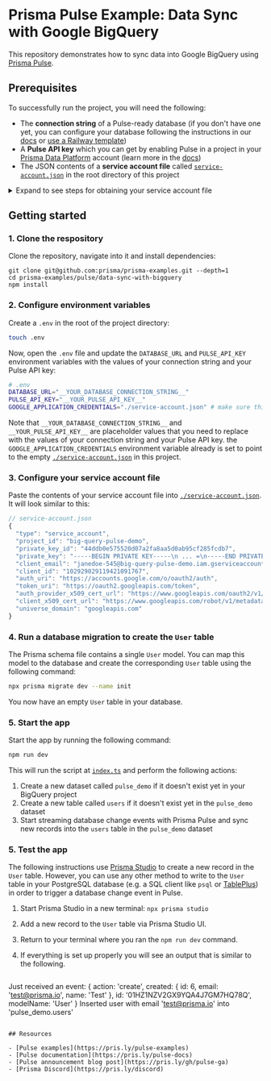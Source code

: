 # Prisma Pulse Example: Data Sync with Google BigQuery

This repository demonstrates how to sync data into Google BigQuery using [Prisma Pulse](https://www.prisma.io/pulse).

## Prerequisites

To successfully run the project, you will need the following:

- The **connection string** of a Pulse-ready database (if you don't have one yet, you can configure your database following the instructions in our [docs](https://www.prisma.io/docs/pulse/database-setup) or [use a Railway template](https://railway.app/template/pulse-pg?referralCode=VQ09uv))
- A **Pulse API key** which you can get by enabling Pulse in a project in your [Prisma Data Platform](https://pris.ly/pdp) account (learn more in the [docs](https://www.prisma.io/docs/platform/concepts/environments#api-keys))
- The JSON contents of a **service account file** called [`service-account.json`](./service-account.json) in the root directory of this project

<details><summary>Expand to see steps for obtaining your service account file</summary>

### 1. Go to the Google Cloud Console

Navigate to the [Google Cloud Console](https://console.cloud.google.com/).

### 2. Select or create a project

If you haven't already, select an existing project or create a new one.

### 3. Navigate to the IAM & Admin section

1. In the Cloud Console, click on the menu icon (three horizontal lines) in the top-left corner.
2. Select **IAM & Admin** and then **Service accounts**.

### 4. Create a Service Account

1. Click the **Create Service Account** button.
2. Enter a name and description for your service account.
3. Click **Create**.

### 5. Grant permissions to the Service Account

1. In the **Service account permissions** section, grant the necessary roles to the Service Account. For BigQuery, you typically need the **BigQuery Data Editor** and **BigQuery Job User** roles.
2. Click **Continue**.

### 6. Create key for the Service Account

1. In the **Grant users access to this service account** section, click **Done** (you can skip this step if you don't need to grant access to other users).
2. Find the service account you created in the list.
3. Click the three vertical dots in the **Actions** column for your service account, and select **Manage keys**.
4. Click on the **Add Key** button, then select **Create new key**.
5. In the **Key type** section, choose **JSON** and click **Create**.

The JSON key file will be downloaded to your computer. This file contains your service account credentials.

It will look similar to this:

```json
{
  "type": "service_account",
  "project_id": "big-query-pulse-demo",
  "private_key_id": "44ddb0e575520d07a2fa8aa5d0ab95cf285fcdb7",
  "private_key": "-----BEGIN PRIVATE KEY-----\n ... =\n-----END PRIVATE KEY-----\n",
  "client_email": "janedoe-545@big-query-pulse-demo.iam.gserviceaccount.com",
  "client_id": "102929029119421091767",
  "auth_uri": "https://accounts.google.com/o/oauth2/auth",
  "token_uri": "https://oauth2.googleapis.com/token",
  "auth_provider_x509_cert_url": "https://www.googleapis.com/oauth2/v1/certs",
  "client_x509_cert_url": "https://www.googleapis.com/robot/v1/metadata/x509/janedoe-545%40big-query-pulse-demo.iam.gserviceaccount.com",
  "universe_domain": "googleapis.com"
}
```

</details>


## Getting started

### 1. Clone the respository

Clone the repository, navigate into it and install dependencies:

```
git clone git@github.com:prisma/prisma-examples.git --depth=1
cd prisma-examples/pulse/data-sync-with-bigquery
npm install
```

### 2. Configure environment variables

Create a `.env` in the root of the project directory:

```bash
touch .env
```

Now, open the `.env` file and update the `DATABASE_URL` and `PULSE_API_KEY` environment variables with the values of your connection string and your Pulse API key:

```bash
# .env
DATABASE_URL="__YOUR_DATABASE_CONNECTION_STRING__"
PULSE_API_KEY="__YOUR_PULSE_API_KEY__"
GOOGLE_APPLICATION_CREDENTIALS="./service-account.json" # make sure this points to your service account file
```

Note that `__YOUR_DATABASE_CONNECTION_STRING__` and `__YOUR_PULSE_API_KEY__` are placeholder values that you need to replace with the values of your connection string and your Pulse API key. the `GOOGLE_APPLICATION_CREDENTIALS` environment variable already is set to point to the empty [`./service-account.json`](./service-account.json) in this project.

### 3. Configure your service account file

Paste the contents of your service account file into [`./service-account.json`](./service-account.json). It will look similar to this:

```js
// service-account.json
{
  "type": "service_account",
  "project_id": "big-query-pulse-demo",
  "private_key_id": "44ddb0e575520d07a2fa8aa5d0ab95cf285fcdb7",
  "private_key": "-----BEGIN PRIVATE KEY-----\n ... =\n-----END PRIVATE KEY-----\n",
  "client_email": "janedoe-545@big-query-pulse-demo.iam.gserviceaccount.com",
  "client_id": "102929029119421091767",
  "auth_uri": "https://accounts.google.com/o/oauth2/auth",
  "token_uri": "https://oauth2.googleapis.com/token",
  "auth_provider_x509_cert_url": "https://www.googleapis.com/oauth2/v1/certs",
  "client_x509_cert_url": "https://www.googleapis.com/robot/v1/metadata/x509/janedoe-545%40big-query-pulse-demo.iam.gserviceaccount.com",
  "universe_domain": "googleapis.com"
}
```

### 4. Run a database migration to create the `User` table

The Prisma schema file contains a single `User` model. You can map this model to the database and create the corresponding `User` table using the following command:

```bash
npx prisma migrate dev --name init
```

You now have an empty `User` table in your database.

### 5. Start the app

Start the app by running the following command:

```bash
npm run dev
```

This will run the script at [`index.ts`](./index.ts) and perform the following actions:

1. Create a new dataset called `pulse_demo` if it doesn't exist yet in your BigQuery project
1. Create a new table called `users` if it doesn't exist yet in the `pulse_demo` dataset
1. Start streaming database change events with Prisma Pulse and sync new records into the `users` table in the `pulse_demo` dataset

### 5. Test the app

The following instructions use [Prisma Studio](https://www.prisma.io/studio) to create a new record in the `User` table. However, you can use any other method to write to the `User` table in your PostgreSQL database (e.g. a SQL client like `psql` or [TablePlus](https://tableplus.com/)) in order to trigger a database change event in Pulse.

1. Start Prisma Studio in a new terminal: `npx prisma studio`
2. Add a new record to the `User` table via Prisma Studio UI.
3. Return to your terminal where you ran the `npm run dev` command.
4. If everything is set up properly you will see an output that is similar to the following.

   ```
  Just received an event: {
    action: 'create',
    created: { id: 6, email: 'test@prisma.io', name: 'Test' },
    id: '01HZ1NZV2GX9YQA4J7GM7HQ78Q',
    modelName: 'User'
  }
  Inserted user with email 'test@prisma.io' into 'pulse_demo.users'
   ```

## Resources

- [Pulse examples](https://pris.ly/pulse-examples)
- [Pulse documentation](https://pris.ly/pulse-docs)
- [Pulse announcement blog post](https://pris.ly/gh/pulse-ga)
- [Prisma Discord](https://pris.ly/discord)
